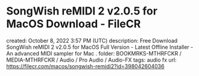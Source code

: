 # SongWish reMIDI 2 v2.0.5 for MacOS Download - FileCR

created: October 8, 2022 3:57 PM (UTC)
description: Free Download SongWish reMIDI 2 v2.0.5 for MacOS Full Version - Latest Offline Installer - An advanced MIDI sampler for Mac .
folder: BOOKMRKS-MTHRFCKR / MEDIA-MTHRFCKR / Audio / Pro Audio / Audio-FX
tags: audio fx
url: https://filecr.com/macos/songwish-remidi2?id=398042604036